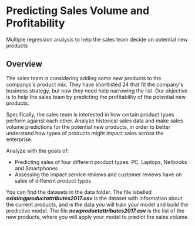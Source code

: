 # Predicting Sales Volume and Profitability
Multiple regression analysis to help the sales team decide on potential new products

## Overview
The sales team is considering adding some new products to the companys's product mix. They have shortlisted 24 that fit the company's business strategy, but now they need help narrowing the list. Our objective is to help the sales team by predicting the profitability of the potential new products.

Specifically, the sales team is interested in how certain product types perform against each other. Analyze historical sales data and make sales volume predictions for the potential new products, in order to better understand how types of products might impact sales across the enterprise.

Analyze with the goals of:
- Predicting sales of four different product types: PC, Laptops, Netbooks and Smartphones 
- Assessing the impact service reviews and customer reviews have on sales of different product types

You can find the datasets in the data folder. The file labelled ***existingproductattributes2017.csv*** is the dataset with information about the current products, and is the data you will train your model and build the predictive model. The file ***newproductattributes2017.csv*** is the list of the new products, where you will apply your model to predict the sales volume.
